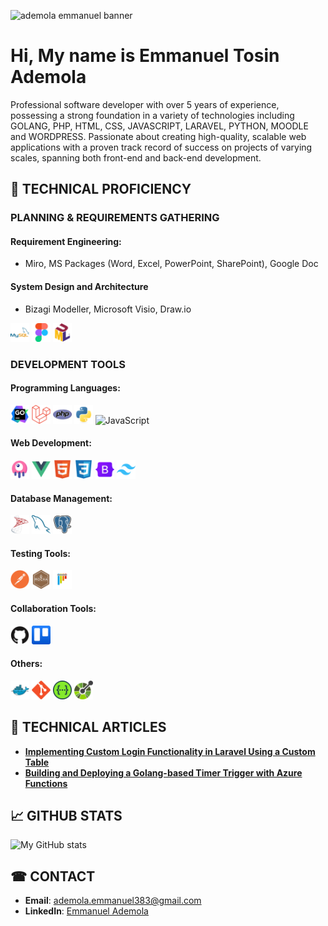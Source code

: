 ![ademola emmanuel banner](https://github.com/user-attachments/assets/54020e47-9452-47d2-a7ab-31b5bf86502f)

# Hi, My name is Emmanuel Tosin Ademola

Professional software developer with over 5 years of experience, possessing a strong foundation in a variety of technologies including GOLANG, PHP, HTML, CSS, JAVASCRIPT, LARAVEL, PYTHON, MOODLE and WORDPRESS. Passionate about creating high-quality, scalable web applications with a proven track record of success on projects of varying scales, spanning both front-end and back-end development.

## 🔹 TECHNICAL PROFICIENCY

### PLANNING & REQUIREMENTS GATHERING

#### Requirement Engineering: 
- Miro, MS Packages (Word, Excel, PowerPoint, SharePoint), Google Doc

#### System Design and Architecture
- Bizagi Modeller, Microsoft Visio, Draw.io
<p align="left">
  <img src="https://raw.githubusercontent.com/devicons/devicon/master/icons/mysql/mysql-original-wordmark.svg" alt="MySQL Workbench" width="30" height="30"/>
  <img src="https://raw.githubusercontent.com/devicons/devicon/master/icons/figma/figma-original.svg" alt="Figma" width="30" height="30"/>
  <img src="https://raw.githubusercontent.com/devicons/devicon/master/icons/unifiedmodelinglanguage/unifiedmodelinglanguage-original.svg" alt="Unified modeling language" width="30" height="30"/>
</p>

### DEVELOPMENT TOOLS

#### Programming Languages:

<p align="left">
<!--   <!--<img src="https://camo.githubusercontent.com/devicons/devicon/master/icons/spring/spring-original.svg" alt="Spring Boot" width="30" height="30"/> -->
  
  <img src="https://github.com/devicons/devicon/blob/master/icons/goland/goland-original.svg" alt="Go" width="30" height="30"/>
  <img src="https://raw.githubusercontent.com/devicons/devicon/master/icons/laravel/laravel-original.svg" alt="Laravel" width="30" height="30"/>
  <img src="https://raw.githubusercontent.com/devicons/devicon/master/icons/php/php-original.svg" alt="PHP" width="30" height="30"/>
  <img src="https://github.com/devicons/devicon/blob/master/icons/python/python-original.svg" alt="PYTHON" width="30" height="30"/>
  <img src="https://camo.githubusercontent.com/dc85e28b97f0d1fd4b76ce7f5229a76c4894ecb7e0348d36866a5fc335924387/68747470733a2f2f696d672e736869656c64732e696f2f62616467652f6a6176617363726970742d2532333332333333302e7376673f7374796c653d706c6173746963266c6f676f3d6a617661736372697074266c6f676f436f6c6f723d253233463744463145" alt="JavaScript" data-canonical-src="https://img.shields.io/badge/javascript-%23323330.svg?style=plastic&amp;logo=javascript&amp;logoColor=%23F7DF1E" style="max-width: 100%;">
  <!-- Add more icons as needed -->
</p>

#### Web Development:

<p align="left">
  <img src="https://github.com/devicons/devicon/blob/master/icons/livewire/livewire-original.svg" alt="LIVEWIRE" width="30" height="30"/>
  <img src="https://raw.githubusercontent.com/devicons/devicon/master/icons/vuejs/vuejs-original.svg" alt="Vue JS" width="30" height="30"/>
  <img src="https://raw.githubusercontent.com/devicons/devicon/master/icons/html5/html5-original.svg" alt="HTML and HTML 5" width="30" height="30"/>
  <img src="https://raw.githubusercontent.com/devicons/devicon/master/icons/css3/css3-original.svg" alt="CSS3" width="30" height="30"/>
  <img src="https://raw.githubusercontent.com/devicons/devicon/master/icons/bootstrap/bootstrap-original.svg" alt="Bootstrap" width="30" height="30"/>
  <img src="https://raw.githubusercontent.com/devicons/devicon/master/icons/tailwindcss/tailwindcss-original.svg" alt="TailwindCSS" width="30" height="30"/>
  <!-- Add more icons as needed -->
</p>

#### Database Management:

<p align="left">
  
  <img src="https://github.com/devicons/devicon/blob/master/icons/microsoftsqlserver/microsoftsqlserver-original.svg" alt="SQL SERVER" width="30" height="30"/>
  <img src="https://raw.githubusercontent.com/devicons/devicon/master/icons/mysql/mysql-original.svg" alt="Mysql" width="30" height="30"/>
  <img src="https://raw.githubusercontent.com/devicons/devicon/master/icons/postgresql/postgresql-original.svg" alt="Postgresql" width="30" height="30"/>
  <!-- Add more icons as needed -->
</p>

#### Testing Tools:

<p align="left">
  <img src="https://raw.githubusercontent.com/devicons/devicon/master/icons/postman/postman-original.svg" alt="Postman" width="30" height="30"/>
  <img src="https://github.com/devicons/devicon/blob/master/icons/mocha/mocha-original.svg" alt="MOCHA" width="30" height="30"/>
  <img src="https://github.com/devicons/devicon/blob/master/icons/pytest/pytest-original.svg" alt="PYTEST" width="30" height="30"/>
  <!-- Add more icons as needed -->
</p>

#### Collaboration Tools:

<p align="left">
  <img src="https://raw.githubusercontent.com/devicons/devicon/master/icons/github/github-original.svg" alt="Github" width="30" height="30"/>
  <img src="https://raw.githubusercontent.com/devicons/devicon/master/icons/trello/trello-original.svg" alt="Trello" width="30" height="30"/>
  <!-- Add more icons as needed -->
</p>

#### Others:
<p align="left">
  <img src="https://raw.githubusercontent.com/devicons/devicon/master/icons/docker/docker-original.svg" alt="Docker" width="30" height="30"/>
  <img src="https://raw.githubusercontent.com/devicons/devicon/master/icons/git/git-original.svg" alt="Git" width="30" height="30"/>
  <img src="https://raw.githubusercontent.com/devicons/devicon/master/icons/swagger/swagger-original.svg" alt="Swagger" width="30" height="30"/>
  <img src="https://raw.githubusercontent.com/devicons/devicon/master/icons/openapi/openapi-original.svg" alt="Open API Specification" width="30" height="30"/>
  <!-- Add more icons as needed -->
</p>

## 🔹 TECHNICAL ARTICLES
- **[Implementing Custom Login Functionality in Laravel Using a Custom Table](https://medium.com/@ademola.emmanuel383/implementing-custom-login-functionality-in-laravel-using-a-custom-table-5fe32ad3bef9)**
- **[Building and Deploying a Golang-based Timer Trigger with Azure Functions](https://medium.com/@ademola.emmanuel383/building-and-deploying-a-golang-based-timer-trigger-with-azure-functions-2f67d927dad1)**

## 📈 GITHUB STATS
![My GitHub stats](https://github-readme-stats.vercel.app/api?username=ademola-emmanuel&show_icons=true&theme=radical)

## ☎ CONTACT
- **Email**: [ademola.emmanuel383@gmail.com](mailto:ademola.emmanuel383@gmail.com)
- **LinkedIn**: [Emmanuel Ademola](https://www.linkedin.com/in/ademola-emmanuel/)



